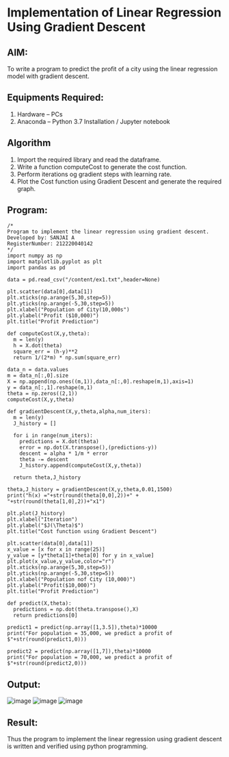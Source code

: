 # Implementation of Linear Regression Using Gradient Descent

## AIM:
To write a program to predict the profit of a city using the linear regression model with gradient descent.

## Equipments Required:
1. Hardware – PCs
2. Anaconda – Python 3.7 Installation / Jupyter notebook

## Algorithm
1. Import the required library and read the dataframe.
2. Write a function computeCost to generate the cost function.
3. Perform iterations og gradient steps with learning rate.
4. Plot the Cost function using Gradient Descent and generate the required graph.


## Program:
```
/*
Program to implement the linear regression using gradient descent.
Developed by: SANJAI A
RegisterNumber: 212220040142
*/
import numpy as np
import matplotlib.pyplot as plt
import pandas as pd

data = pd.read_csv("/content/ex1.txt",header=None)

plt.scatter(data[0],data[1])
plt.xticks(np.arange(5,30,step=5))
plt.yticks(np.arange(-5,30,step=5))
plt.xlabel("Population of City(10,000s")
plt.ylabel("Profit ($10,000)")
plt.title("Profit Prediction")

def computeCost(X,y,theta):
  m = len(y)
  h = X.dot(theta)
  square_err = (h-y)**2
  return 1/(2*m) * np.sum(square_err)

data_n = data.values
m = data_n[:,0].size
X = np.append(np.ones((m,1)),data_n[:,0].reshape(m,1),axis=1)
y = data_n[:,1].reshape(m,1)
theta = np.zeros((2,1))
computeCost(X,y,theta)

def gradientDescent(X,y,theta,alpha,num_iters):
  m = len(y)
  J_history = []

  for i in range(num_iters):
    predictions = X.dot(theta)
    error = np.dot(X.transpose(),(predictions-y))
    descent = alpha * 1/m * error
    theta -= descent
    J_history.append(computeCost(X,y,theta))

  return theta,J_history

theta,J_history = gradientDescent(X,y,theta,0.01,1500)
print("h(x) ="+str(round(theta[0,0],2))+" + "+str(round(theta[1,0],2))+"x1")

plt.plot(J_history)
plt.xlabel("Iteration")
plt.ylabel("$J(\Theta)$")
plt.title("Cost function using Gradient Descent")

plt.scatter(data[0],data[1])
x_value = [x for x in range(25)]
y_value = [y*theta[1]+theta[0] for y in x_value] 
plt.plot(x_value,y_value,color="r")
plt.xticks(np.arange(5,30,step=5))
plt.yticks(np.arange(-5,30,step=5))
plt.xlabel("Population nof City (10,000)")
plt.ylabel("Profit($10,000)")
plt.title("Profit Prediction")

def predict(X,theta):
  predictions = np.dot(theta.transpose(),X)
  return predictions[0]

predict1 = predict(np.array([1,3.5]),theta)*10000
print("For population = 35,000, we predict a profit of $"+str(round(predict1,0)))

predict2 = predict(np.array([1,7]),theta)*10000
print("For population = 70,000, we predict a profit of $"+str(round(predict2,0)))
```

## Output:
![image](https://user-images.githubusercontent.com/95969295/196502652-c291c1cb-b8a8-47a9-b245-047ec089ca19.png)
![image](https://user-images.githubusercontent.com/95969295/196502735-8519952f-875b-4478-bb24-0579e77cbb2a.png)
![image](https://user-images.githubusercontent.com/95969295/196502891-2ad6fbd5-e99b-4dd8-bd43-4e3a3be90007.png)



## Result:
Thus the program to implement the linear regression using gradient descent is written and verified using python programming.
